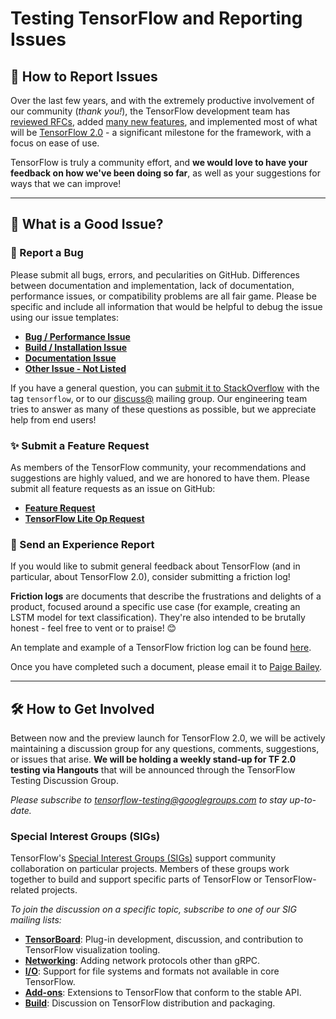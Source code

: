 # Testing TensorFlow and Reporting Issues

## 📢 How to Report Issues

Over the last few years, and with the extremely productive involvement of our community (_thank you!_), the TensorFlow development team has [reviewed RFCs](https://github.com/tensorflow/community/pulls?utf8=%E2%9C%93&q=is%3Apr+label%3A2.0+), added [many new features](https://www.tensorflow.org/resources/), and implemented most of what will be [TensorFlow 2.0](https://www.tensorflow.org/community/roadmap#tensorflow_20_is_coming) - a significant milestone for the framework, with a focus on ease of use.

TensorFlow is truly a community effort, and **we would love to have your feedback on how we've been doing so far**, as well as your suggestions for ways that we can improve!

---------------------------------

## 📝 What is a Good Issue?

### 🐞 Report a Bug

Please submit all bugs, errors, and pecularities on GitHub. Differences between documentation and implementation, lack of
documentation, performance issues, or compatibility problems are all fair game. Please be specific and include all information
that would be helpful to debug the issue using our issue templates:

* **[Bug / Performance Issue](https://github.com/tensorflow/tensorflow/issues/new?template=00-bug-performance-issue.md)**
* **[Build / Installation Issue](https://github.com/tensorflow/tensorflow/issues/new?template=10-build-installation-issue.md)**
* **[Documentation Issue](https://github.com/tensorflow/tensorflow/issues/new?template=20-documentation-issue.md)**
* **[Other Issue - Not Listed](https://github.com/tensorflow/tensorflow/issues/new?template=50-other-issues.md)**

If you have a general question, you can [submit it to StackOverflow](https://stackoverflow.com/questions/tagged/tensorflow) with the tag `tensorflow`, or to our [discuss@](https://groups.google.com/a/tensorflow.org/forum/#!forum/discuss) mailing group. Our engineering team tries to answer as many of these questions as possible, but we appreciate help from end users!

### ✨ Submit a Feature Request

As members of the TensorFlow community, your recommendations and suggestions are highly valued, and we are honored to have them. Please submit all feature requests as an issue on GitHub:

* **[Feature Request](https://github.com/tensorflow/tensorflow/issues/new?template=30-feature-request.md)**
* **[TensorFlow Lite Op Request](https://github.com/tensorflow/tensorflow/issues/new?template=40-tflite-op-request.md)**


### 🤔 Send an Experience Report

If you would like to submit general feedback about TensorFlow (and in particular, about TensorFlow 2.0), consider submitting a friction log! 

**Friction logs** are documents that describe the frustrations and delights of a product, focused around a specific use case (for example, creating an LSTM model for text classification). They're also intended to be brutally honest - feel free to vent or to praise! 😊

An template and example of a TensorFlow friction log can be found [here](https://docs.google.com/document/d/1_-0Zzn0hqS4ltLwqWAHm41-MgE60_9zlKyPHr5c-HCs/edit?usp=sharing).

Once you have completed such a document, please email it to [Paige Bailey](mailto:webpaige@google.com).

---------------------------------

## 🛠 How to Get Involved

Between now and the preview launch for TensorFlow 2.0, we will be actively maintaining a discussion group for any questions, comments, suggestions, or issues that arise. **We will be holding a weekly stand-up for TF 2.0 testing via Hangouts** that will be announced through the TensorFlow Testing Discussion Group.

_Please subscribe to [tensorflow-testing@googlegroups.com](https://groups.google.com/forum/#!forum/tensorflow-testing) to stay up-to-date._

### Special Interest Groups (SIGs)

TensorFlow's [Special Interest Groups (SIGs)](https://github.com/tensorflow/community/tree/master/sigs) support community collaboration on particular projects. Members of these groups work together to build and support specific parts of TensorFlow or TensorFlow-related projects. 

_To join the discussion on a specific topic, subscribe to one of our SIG mailing lists:_

* **[TensorBoard](https://groups.google.com/a/tensorflow.org/d/forum/sig-tensorboard)**: Plug-in development, discussion, and contribution to TensorFlow visualization tooling.
* **[Networking](https://groups.google.com/a/tensorflow.org/d/forum/networking)**: Adding network protocols other than gRPC.
* **[I/O](https://groups.google.com/a/tensorflow.org/d/forum/io)**: Support for file systems and formats not available in core TensorFlow.
* **[Add-ons](https://groups.google.com/a/tensorflow.org/d/forum/addons)**: Extensions to TensorFlow that conform to the stable API.
* **[Build](https://groups.google.com/a/tensorflow.org/d/forum/build)**: Discussion on TensorFlow distribution and packaging.
